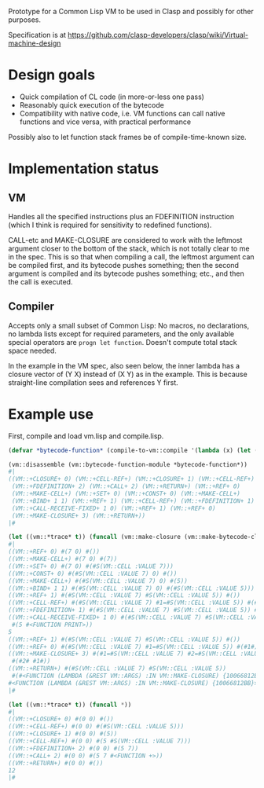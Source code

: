 Prototype for a Common Lisp VM to be used in Clasp and possibly for other purposes.

Specification is at https://github.com/clasp-developers/clasp/wiki/Virtual-machine-design

# Design goals

* Quick compilation of CL code (in more-or-less one pass)
* Reasonably quick execution of the bytecode
* Compatibility with native code, i.e. VM functions can call native functions and vice versa, with practical performance

Possibly also to let function stack frames be of compile-time-known size.

# Implementation status

## VM

Handles all the specified instructions plus an FDEFINITION instruction (which I think is required for sensitivity to redefined functions).

CALL-etc and MAKE-CLOSURE are considered to work with the leftmost argument closer to the bottom of the stack, which is not totally clear to me in the spec. This is so that when compiling a call, the leftmost argument can be compiled first, and its bytecode pushes something; then the second argument is compiled and its bytecode pushes something; etc., and then the call is executed.

## Compiler

Accepts only a small subset of Common Lisp: No macros, no declarations, no lambda lists except for required parameters, and the only available special operators are `progn let function`. Doesn't compute total stack space needed.

In the example in the VM spec, also seen below, the inner lambda has a closure vector of (Y X) instead of (X Y) as in the example. This is because straight-line compilation sees and references Y first.

# Example use

First, compile and load vm.lisp and compile.lisp.

```lisp
(defvar *bytecode-function* (compile-to-vm::compile '(lambda (x) (let ((y 5)) (print y) #'(lambda () (+ y x))))))

(vm::disassemble (vm::bytecode-function-module *bytecode-function*))
#|
((VM::+CLOSURE+ 0) (VM::+CELL-REF+) (VM::+CLOSURE+ 1) (VM::+CELL-REF+)
 (VM::+FDEFINITION+ 2) (VM::+CALL+ 2) (VM::+RETURN+) (VM::+REF+ 0)
 (VM::+MAKE-CELL+) (VM::+SET+ 0) (VM::+CONST+ 0) (VM::+MAKE-CELL+)
 (VM::+BIND+ 1 1) (VM::+REF+ 1) (VM::+CELL-REF+) (VM::+FDEFINITION+ 1)
 (VM::+CALL-RECEIVE-FIXED+ 1 0) (VM::+REF+ 1) (VM::+REF+ 0)
 (VM::+MAKE-CLOSURE+ 3) (VM::+RETURN+))
|#

(let ((vm::*trace* t)) (funcall (vm::make-closure (vm::make-bytecode-closure :template *bytecode-function* :env #())) 7))
#|
((VM::+REF+ 0) #(7 0) #())
((VM::+MAKE-CELL+) #(7 0) #(7))
((VM::+SET+ 0) #(7 0) #(#S(VM::CELL :VALUE 7)))
((VM::+CONST+ 0) #(#S(VM::CELL :VALUE 7) 0) #())
((VM::+MAKE-CELL+) #(#S(VM::CELL :VALUE 7) 0) #(5))
((VM::+BIND+ 1 1) #(#S(VM::CELL :VALUE 7) 0) #(#S(VM::CELL :VALUE 5)))
((VM::+REF+ 1) #(#S(VM::CELL :VALUE 7) #S(VM::CELL :VALUE 5)) #())
((VM::+CELL-REF+) #(#S(VM::CELL :VALUE 7) #1=#S(VM::CELL :VALUE 5)) #(#1#))
((VM::+FDEFINITION+ 1) #(#S(VM::CELL :VALUE 7) #S(VM::CELL :VALUE 5)) #(5))
((VM::+CALL-RECEIVE-FIXED+ 1 0) #(#S(VM::CELL :VALUE 7) #S(VM::CELL :VALUE 5))
 #(5 #<FUNCTION PRINT>))
5 
((VM::+REF+ 1) #(#S(VM::CELL :VALUE 7) #S(VM::CELL :VALUE 5)) #())
((VM::+REF+ 0) #(#S(VM::CELL :VALUE 7) #1=#S(VM::CELL :VALUE 5)) #(#1#))
((VM::+MAKE-CLOSURE+ 3) #(#1=#S(VM::CELL :VALUE 7) #2=#S(VM::CELL :VALUE 5))
 #(#2# #1#))
((VM::+RETURN+) #(#S(VM::CELL :VALUE 7) #S(VM::CELL :VALUE 5))
 #(#<FUNCTION (LAMBDA (&REST VM::ARGS) :IN VM::MAKE-CLOSURE) {10066812BB}>))
#<FUNCTION (LAMBDA (&REST VM::ARGS) :IN VM::MAKE-CLOSURE) {10066812BB}>
|#

(let ((vm::*trace* t)) (funcall *))
#|
((VM::+CLOSURE+ 0) #(0 0) #())
((VM::+CELL-REF+) #(0 0) #(#S(VM::CELL :VALUE 5)))
((VM::+CLOSURE+ 1) #(0 0) #(5))
((VM::+CELL-REF+) #(0 0) #(5 #S(VM::CELL :VALUE 7)))
((VM::+FDEFINITION+ 2) #(0 0) #(5 7))
((VM::+CALL+ 2) #(0 0) #(5 7 #<FUNCTION +>))
((VM::+RETURN+) #(0 0) #())
12
|#
```
